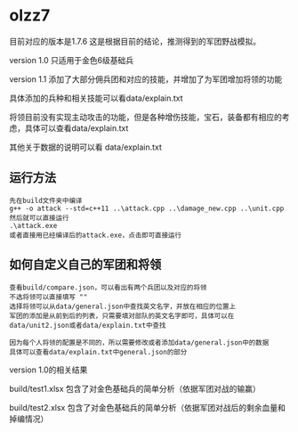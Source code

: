# olzz7
目前对应的版本是1.7.6
这是根据目前的结论，推测得到的军团野战模拟。

version 1.0 只适用于金色6级基础兵

version 1.1 添加了大部分佣兵团和对应的技能，并增加了为军团增加将领的功能

具体添加的兵种和相关技能可以看data/explain.txt

将领目前没有实现主动攻击的功能，但是各种增伤技能，宝石，装备都有相应的考虑，具体可以查看data/explain.txt

其他关于数据的说明可以看 data/explain.txt

## 运行方法
```shell
先在build文件夹中编译
g++ -o attack --std=c++11 ..\attack.cpp ..\damage_new.cpp ..\unit.cpp
然后就可以直接运行 
.\attack.exe
或者直接用已经编译后的attack.exe，点击即可直接运行
 ```

 ## 如何自定义自己的军团和将领
 ``` shell
 查看build/compare.json，可以看出有两个兵团以及对应的将领
 不选将领可以直接填写 ""
 选择将领可以从data/general.json中查找英文名字，并放在相应的位置上
 军团的添加是从前到后的列表，只需要填对部队的英文名字即可，具体可以在data/unit2.json或者data/explain.txt中查找

因为每个人将领的配置是不同的，所以需要修改或者添加data/general.json中的数据
具体可以查看data/explain.txt中general.json的部分
 ```
 

 version 1.0的相关结果

 build/test1.xlsx 包含了对金色基础兵的简单分析（依据军团对战的输赢） 

 build/test2.xlsx 包含了对金色基础兵的简单分析（依据军团对战后的剩余血量和掉编情况）

 
